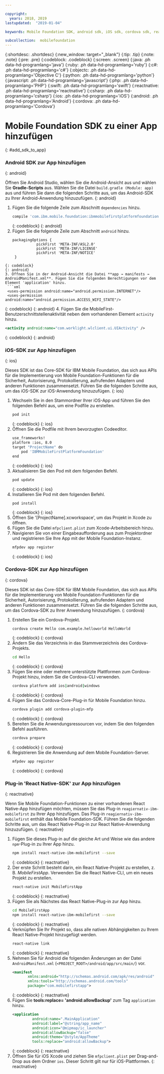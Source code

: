 ```yaml
---

copyright:
  years: 2018, 2019
lastupdated:  "2019-01-04"

keywords: Mobile Foundation SDK, android sdk, iOS sdk, cordova sdk, react native sdk

subcollection:  mobilefoundation
---
```


{:shortdesc: .shortdesc}
{:new_window: target="_blank"}
{:tip: .tip}
{:note: .note}
{:pre: .pre}
{:codeblock: .codeblock}
{:screen: .screen}
{:java: .ph data-hd-programlang='java'}
{:ruby: .ph data-hd-programlang='ruby'}
{:c#: .ph data-hd-programlang='c#'}
{:objectc: .ph data-hd-programlang='Objective C'}
{:python: .ph data-hd-programlang='python'}
{:javascript: .ph data-hd-programlang='javascript'}
{:php: .ph data-hd-programlang='PHP'}
{:swift: .ph data-hd-programlang='swift'}
{:reactnative: .ph data-hd-programlang='reactnative'}
{:csharp: .ph data-hd-programlang='csharp'}
{:ios: .ph data-hd-programlang='iOS'}
{:android: .ph data-hd-programlang='Android'}
{:cordova: .ph data-hd-programlang='Cordova'}

#	Mobile Foundation SDK zu einer App hinzufügen
{: #add_sdk_to_app}

### Android SDK zur App hinzufügen
{: android}

Öffnen Sie Android Studio, wählen Sie die Android-Ansicht aus und wählen Sie **Gradle-Scripts** aus. Wählen Sie die Datei `build.gradle (Module: app)` aus und führen Sie dann die folgenden Schritte aus, um das Android-SDK zu Ihrer Android-Anwendung hinzuzufügen.
{: android}

1. Fügen Sie die folgende Zeile zum Abschnitt `dependencies` hinzu.
   ```bash
   compile 'com.ibm.mobile.foundation:ibmmobilefirstplatformfoundation:8.0.+'
   ```
   {: codeblock}
   {: android}
2. Fügen Sie die folgende Zeile zum Abschnitt `android` hinzu.
   ```
   packagingOptions {
              pickFirst 'META-INF/ASL2.0'
              pickFirst 'META-INF/LICENSE'
              pickFirst 'META-INF/NOTICE'
    }
  ```
  {: codeblock}
  {: android}
3. Öffnen Sie in der Android-Ansicht die Datei **app → manifests → AndroidManifest.xml**. Fügen Sie die folgenden Berechtigungen vor dem Element 'application' hinzu.
   ```xml
   <uses-permission android:name="android.permission.INTERNET"/>
   <uses-permission android:name="android.permission.ACCESS_WIFI_STATE"/>
   ```
   {: codeblock}
   {: android}
4. Fügen Sie die MobileFirst-Benutzerschnittstellenaktivität neben dem vorhandenen Element `activity` hinzu.
   ```xml
   <activity android:name="com.worklight.wlclient.ui.UIActivity" />
   ```
   {: codeblock}
   {: android}


### iOS-SDK zur App hinzufügen
{: ios}

Dieses SDK ist das Core-SDK für IBM Mobile Foundation, das sich aus APIs für die Implementierung von Mobile Foundation-Funktionen für die Sicherheit, Autorisierung, Protokollierung, aufrufenden Adaptern und anderen Funktionen zusammensetzt. Führen Sie die folgenden Schritte aus, um das iOS-SDK zur iOS-Anwendung hinzuzufügen.
{: ios}

1. Wechseln Sie in den Stammordner Ihrer iOS-App und führen Sie den folgenden Befehl aus, um eine Podfile zu erstellen.
    ```bash
    pod init
    ```
    {: codeblock}
    {: ios}
2. Öffnen Sie die Podfile mit Ihrem bevorzugten Codeeditor.
   ```bash
   use_frameworks!
   platform :ios, 8.0
   target "ProjectName" do
       pod 'IBMMobileFirstPlatformFoundation'
   end
   ```
   {: codeblock}
   {: ios}
3. Aktualisieren Sie den Pod mit dem folgenden Befehl.
   ```bash
   pod update
   ```
   {: codeblock}
   {: ios}
4. Installieren Sie Pod mit dem folgenden Befehl.
   ```bash
   pod install
   ```
   {: codeblock}
   {: ios}
5. Öffnen Sie '[ProjectName].xcworkspace', um das Projekt in Xcode zu öffnen.
6. Fügen Sie die Datei `mfpclient.plist` zum Xcode-Arbeitsbereich hinzu.
7. Navigieren Sie von einer Eingabeaufforderung aus zum Projektordner und registrieren Sie Ihre App mit der Mobile Foundation-Instanz.
   ```bash
   mfpdev app register
   ```
   {: codeblock}
   {: ios}

### Cordova-SDK zur App hinzufügen
{: cordova}

Dieses SDK ist das Core-SDK für IBM Mobile Foundation, das sich aus APIs für die Implementierung von Mobile Foundation-Funktionen für die Sicherheit, Autorisierung, Protokollierung, aufrufenden Adaptern und anderen Funktionen zusammensetzt. Führen Sie die folgenden Schritte aus, um das Cordova-SDK zu Ihrer Anwendung hinzuzufügen.
{: cordova}

1. Erstellen Sie ein Cordova-Projekt.
   ```bash
   cordova create Hello com.example.helloworld HelloWorld
   ```
   {: codeblock}
   {: cordova}
2. Ändern Sie das Verzeichnis in das Stammverzeichnis des Cordova-Projekts.
   ```bash
   cd Hello
   ```
   {: codeblock}
   {: cordova}
3. Fügen Sie eine oder mehrere unterstützte Plattformen zum Cordova-Projekt hinzu, indem Sie die Cordova-CLI verwenden.
   ```bash
   cordova platform add ios|android|windows
   ```
   {: codeblock}
   {: cordova}
4. Fügen Sie das Cordova-Core-Plug-in für Mobile Foundation hinzu.
   ```bash
   cordova plugin add cordova-plugin-mfp
   ```
   {: codeblock}
   {: cordova}
5. Bereiten Sie die Anwendungsressourcen vor, indem Sie den folgenden Befehl ausführen.
   ```bash
   cordova prepare
   ```
   {: codeblock}
   {: cordova}
6. Registrieren Sie die Anwendung auf dem Mobile Foundation-Server.
   ```bash
   mfpdev app register
   ```
   {: codeblock}
   {: cordova}

### Plug-in 'React Native-SDK' zur App hinzufügen
{: reactnative}

Wenn Sie Mobile Foundation-Funktionen zu einer vorhandenen React Native-App hinzufügen möchten, müssen Sie das Plug-in `reagiernativ-ibm-mobilefirst` zu Ihrer App hinzufügen. Das Plug-in `reagiernativ-ibm-mobilefirst` enthält das Mobile Foundation-SDK. Führen Sie die folgenden Schritte aus, um das React Native-Plug-in zur React Native-Anwendung hinzuzufügen.
{: reactnative}

1. Fügen Sie dieses Plug-in auf die gleiche Art und Weise wie das andere `npm`-Plug-in zu Ihrer App hinzu.
   ```bash
   npm install react-native-ibm-mobilefirst --save
   ```
   {: codeblock}
   {: reactnative}
2. Der erste Schritt besteht darin, ein React Native-Projekt zu erstellen, z. B. *MobileFirstApp*. Verwenden Sie die React Native-CLI, um ein neues Projekt zu erstellen.
   ```bash
   react-native init MobileFirstApp
   ```
   {: codeblock}
   {: reactnative}
3. Fügen Sie als Nächstes das React Native-Plug-in zur App hinzu.
   ```bash
   cd MobileFirstApp
   npm install react-native-ibm-mobilefirst --save
   ```
   {: codeblock}
   {: reactnative}
4. Verknüpfen Sie Ihr Projekt so, dass alle nativen Abhängigkeiten zu Ihrem React Native-Projekt hinzugefügt werden.
   ```bash
   react-native link
   ```
   {: codeblock}
   {: reactnative}
5. Nehmen Sie für Android die folgenden Änderungen an der Datei `AndroidManifest.xml` (`<PROJECT_ROOT>/android/app/src/main/`) vor.
   ```xml
   <manifest 
          xmlns:android="http://schemas.android.com/apk/res/android" 
          xmlns:tools="http://schemas.android.com/tools"
          package="com.mobilefirstapp">
   ```
   {: codeblock}
   {: reactnative}
6. Fügen Sie **tools:replace= 'android:allowBackup'** zum Tag `application` hinzu.
   ```xml
   <application
            android:name=".MainApplication"
            android:label="@string/app_name"
            android:icon="@mipmap/ic_launcher"
            android:allowBackup="false"
            android:theme="@style/AppTheme"
            tools:replace="android:allowBackup">
   ```
   {: codeblock}
   {: reactnative}
7. Öffnen Sie für iOS Xcode und ziehen Sie `mfpclient.plist` per Drag-and-Drop aus dem Ordner `ios`. Dieser Schritt gilt nur für iOS-Plattformen.
{: reactnative}
